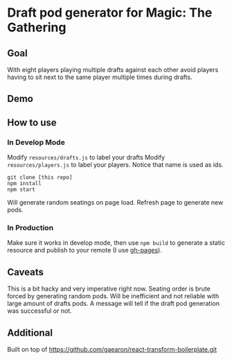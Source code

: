 # Draft pod generator for Magic: The Gathering

## Goal

With eight players playing multiple drafts against each other avoid players having to sit next to the same player multiple times during drafts.

## Demo

## How to use

### In Develop Mode
Modify `resources/drafts.js` to label your drafts
Modify `resources/players.js` to label your players. Notice that name is used as ids.

```
git clone [this repo]
npm install
npm start
```

Will generate random seatings on page load. Refresh page to generate new pods.

### In Production

Make sure it works in develop mode, then use `npm build` to generate a static resource and publish to your remote (I use [gh-pages](https://pages.github.com/)).

## Caveats

This is a bit hacky and very imperative right now. Seating order is brute forced by generating random pods. Will be inefficient and not reliable with large amount of drafts pods. A message will tell if the draft pod generation was successful or not.

## Additional

Built on top of https://github.com/gaearon/react-transform-boilerplate.git
